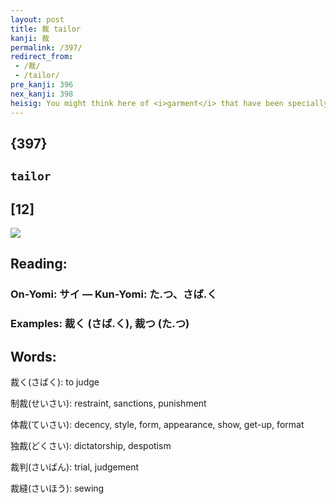 ```yaml
---
layout: post
title: 裁 tailor
kanji: 裁
permalink: /397/
redirect_from:
 - /裁/
 - /tailor/
pre_kanji: 396
nex_kanji: 398
heisig: You might think here of <i>garment</i> that have been specially <b>tailored</b> for <i>Thanksgiving</i> celebrations to look like traditional Pilgrim garb.
---
```


## {397}

## `tailor`

## [12]

<div class="stroke"><img src="E8A381.png" /></div>

## Reading:

### On-Yomi: サイ &mdash; Kun-Yomi: た.つ、さば.く

### Examples: 裁く (さば.く), 裁つ (た.つ)

## Words:

裁く(さばく): to judge

制裁(せいさい): restraint, sanctions, punishment

体裁(ていさい): decency, style, form, appearance, show, get-up, format

独裁(どくさい): dictatorship, despotism

裁判(さいばん): trial, judgement

裁縫(さいほう): sewing
